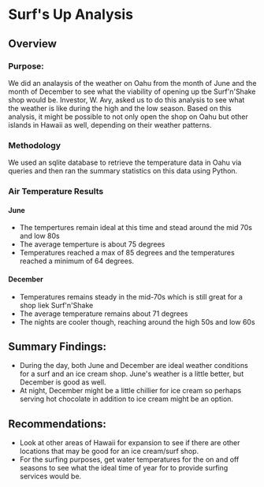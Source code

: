 # Surf's Up Analysis
## Overview

### Purpose:

We did an analaysis of the weather on Oahu from the month of June and the month of December to see what the viability of opening up tbe Surf'n'Shake shop would be. Investor, W. Avy, asked us to do this analysis to see what the weather is like during the high and the low season. Based on this analysis, it might be possible to not only open the shop on Oahu but other islands in Hawaii as well, depending on their weather patterns.

### Methodology

We used an sqlite database to retrieve the temperature data in Oahu via queries and then ran the summary statistics on this data using Python.  

### Air Temperature Results

#### June

 - The tempertures remain ideal at this time and stead around the mid 70s and low 80s
 - The average temperture is about 75 degrees 
 - Temperatures reached a max of 85 degrees and the temperatures reached a minimum of 64 degrees.

#### December

  - Temperatures remains steady in the mid-70s which is still great for a shop liek Surf'n'Shake
  - The average temperature remains about 71 degrees 
  - The nights are cooler though, reaching around the high 50s and low 60s
  
## Summary Findings:

  - During the day, both June and December are ideal weather conditions for a surf and an ice cream shop. June's weather is a little better, but December is good as well.
  - At night, December might be a little chillier for ice cream so perhaps serving hot chocolate in addition to ice cream might be an option.
  
## Recommendations:
  - Look at other areas of Hawaii for expansion to see if there are other locations that may be good for an ice cream/surf shop.
  - For the surfing purposes, get water temperatures for the on and off seasons to see what the ideal time of year for to provide surfing services would be.

